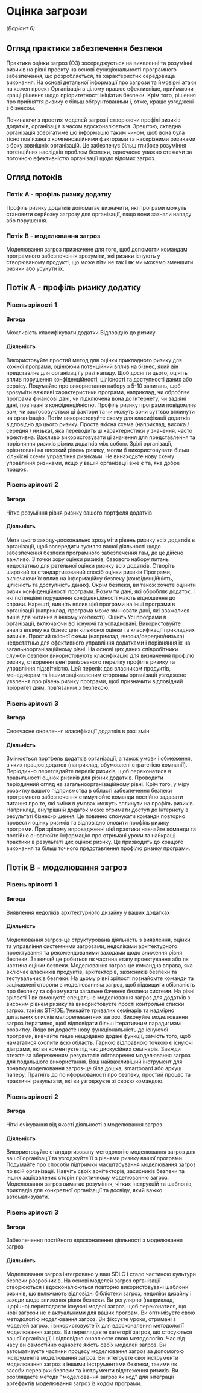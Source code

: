 # Оцінка загрози
###### (Варіант 6)

## Огляд практики забезпечення безпеки

Практика оцінки загроз (ОЗ) зосереджується на виявленні та розумінні ризиків на рівні проекту на основі функціональності програмного забезпечення, що розробляється, та характеристик середовища виконання. На основі детальної інформації про загрози та ймовірні атаки на кожен проект Організація в цілому працює ефективніше, приймаючи кращі рішення щодо пріоритетності ініціатив безпеки. Крім того, рішення про прийняття ризику є більш обґрунтованими і, отже, краще узгоджені з бізнесом.

Починаючи з простих моделей загроз і створюючи профілі ризиків додатків, організація з часом вдосконалюється. Зрештою, складна організація зберігатиме цю інформацію таким чином, щоб вона була тісно пов'язана з компенсаційними факторами та наскрізними ризиками з боку зовнішніх організацій. Це забезпечує більш глибоке розуміння потенційних наслідків проблем безпеки, одночасно уважно стежачи за поточною ефективністю організації щодо відомих загроз.

## Огляд потоків

### Потік А - профіль ризику додатку
Профіль ризику додатків допомагає визначити, які програми можуть становити серйозну загрозу для організації, якщо вони зазнали нападу або порушення.

### Потік B - моделювання загроз
Моделювання загроз призначене для того, щоб допомогти командам програмного забезпечення зрозуміти, які ризики існують у створюваному продукті, що може піти не так і як ми можемо зменшити ризики або усунути їх.


## Потік А - профіль ризику додатку
### Рівень зрілості 1
#### Вигода
Можливість класифікувати додатки Відповідно до ризику
#### Діяльність
Використовуйте простий метод для оцінки прикладного ризику для кожної програми, оцінюючи потенційний вплив на бізнес, який він представляє для організації у разі нападу. Щоб досягти цього, оцініть вплив порушення конфіденційності, цілісності та доступності даних або сервісу. Подумайте про використання набору з 5-10 запитань, щоб зрозуміти важливі характеристики програми, наприклад, чи обробляє програма фінансові дані, чи підключена вона до Інтернету, чи задіяні дані, пов'язані з конфіденційністю. Профіль ризику програми повідомляє вам, чи застосовуються ці фактори та чи можуть вони суттєво вплинути на організацію.
Потім використовуйте схему для класифікації додатків відповідно до цього ризику. Проста якісна схема (наприклад, висока / середня / низька), яка переводить ці характеристики у значення, часто ефективна. Важливо використовувати ці значення для представлення та порівняння ризиків різних додатків між собою. Зрілі організації, орієнтовані на високий рівень ризику, могли б використовувати більш кількісні схеми управління ризиками. Не винаходьте нову схему управління ризиками, якщо у вашій організації вже є та, яка добре працює.

### Рівень зрілості 2
#### Вигода
Чітке розуміння рівня ризику вашого портфеля додатків
#### Діяльність
Мета цього заходу-досконально зрозуміти рівень ризику всіх додатків в організації, щоб зосередити зусилля вашої діяльності щодо забезпечення безпеки програмного забезпечення там, де це дійсно важливо. 
З точки зору оцінки ризиків, базового набору питань недостатньо для ретельної оцінки ризику всіх додатків. Створіть широкий та стандартизований спосіб оцінки ризиків Програми, включаючи їх вплив на інформаційну безпеку (конфіденційність, цілісність та доступність даних). Окрім безпеки, ви також хочете оцінити ризик конфіденційності програми. Розуміти дані, які обробляє додаток, і які потенційні порушення конфіденційності мають відношення до справи. Нарешті, вивчіть вплив цієї програми на інші програми в організації (наприклад, програма може змінювати дані, які вважалися лише для читання в іншому контексті). Оцініть Усі програми в організації, включаючи всі існуючі та успадковані.
Використовуйте аналіз впливу на бізнес для кількісної оцінки та класифікації прикладних ризиків. Простий якісної схеми (наприклад, висока/середня/низька) недостатньо для ефективного управління додатками і порівняння їх на загальноорганізаційному рівні. 
На основі цих даних співробітники служби безпеки використовують класифікацію для визначення профілю ризику, створення централізованого переліку профілів ризику та управління підзвітністю. Цей перелік дає власникам продуктів, менеджерам та іншим зацікавленим сторонам організації узгоджене уявлення про рівень ризику програми, щоб призначити відповідний пріоритет діям, пов'язаним з безпекою.

### Рівень зрілості 3
#### Вигода
Своєчасне оновлення класифікації додатків в разі змін
#### Діяльність
Змінюється портфель додатків організації, а також умови і обмеження, в яких працює додаток (наприклад, обумовлені стратегією компанії). Періодично переглядайте перелік ризиків, щоб переконатися в правильності оцінок ризиків для різних додатків. 
Проводити періодичний огляд на загальноорганізаційному рівні. Крім того, у міру розвитку вашого підприємства в області забезпечення безпеки програмного забезпечення стимулюйте команди постійно задавати питання про те, які зміни в умовах можуть вплинути на профіль ризиків. Наприклад, внутрішній додаток може отримати доступ до Інтернету в результаті бізнес-рішення. Це повинно спонукати команди повторно провести оцінку ризиків та відповідно оновити профіль ризику програми. 
При зрілому впровадженні цієї практики навчайте команди та постійно оновлюйте інформацію про отримані уроки та найкращі практики в результаті цих оцінок ризику. Це призводить до кращого виконання та більш точного представлення профілю ризику програми.


## Потік B - моделювання загроз
### Рівень зрілості 1
#### Вигода
Виявлення недоліків архітектурного дизайну у ваших додатках
#### Діяльність
Моделювання загроз-це структурована діяльність з виявлення, оцінки та управління системними загрозами, недоліками архітектурного проектування та рекомендованими заходами щодо зниження рівня безпеки. Зазвичай це робиться як частина етапу проектування або як частина оцінки безпеки. 
Моделювання загроз-це командна вправа, яка включає власників продуктів, архітекторів, захисників безпеки та тестувальників безпеки. На цьому рівні зрілості познайомте команди та зацікавлені сторони з моделюванням загроз, щоб підвищити обізнаність про безпеку та сформувати загальне бачення безпеки системи. 
На рівні зрілості 1 ви виконуєте спеціальне моделювання загроз для додатків з високим рівнем ризику та використовуєте прості контрольні списки загроз, такі як STRIDE. Уникайте тривалих семінарів та надмірно детальних списків малорелевантних загроз. Виконуйте моделювання загроз ітеративно, щоб відповідати більш ітеративним парадигмам розвитку. Якщо ви додаєте нову функціональність до існуючої програми, вивчайте лише нещодавно додані функції, замість того, щоб намагатися охопити всю область. Гарною відправною точкою є існуючі діаграми, які ви коментуєте під час дискусійних семінарів. Завжди стежте за збереженням результатів обговорення моделювання загроз для подальшого використання.
Ваш найважливіший інструмент для початку моделювання загроз-це біла дошка, smartboard або аркуш паперу. Прагніть до поінформованості про безпеку, простий процес та практичні результати, які ви узгоджуєте зі своєю командою.

### Рівень зрілості 2
#### Вигода
Чіткі очікування від якості діяльності з моделювання загроз
#### Діяльність
Використовуйте стандартизовану методологію моделювання загроз для вашої організації та узгоджуйте її з рівнями ризику вашої програми. Подумайте про способи підтримки масштабування моделювання загроз по всій організації. 
Навчіть своїх архітекторів, захисників безпеки та інших зацікавлених сторін практичному моделюванню загроз. Моделювання загроз вимагає розуміння, чітких інструкцій та шаблонів, прикладів для конкретної організації та досвіду, який важко автоматизувати.


### Рівень зрілості 3
#### Вигода
Забезпечення постійного вдосконалення діяльності з моделювання загроз
#### Діяльність
Моделювання загроз інтегровано у ваш SDLC і стало частиною культури безпеки розробників. На основі моделей загроз організації створюються і вдосконалюються повторно використовувані шаблони ризиків, що включають відповідні бібліотеки загроз, недоліки дизайну і заходи щодо зниження рівня безпеки. Ви регулярно (наприклад, щорічно) переглядаєте існуючі моделі загроз, щоб переконатися, що нові загрози не є актуальними для ваших програм. 
Ви оптимізуєте свою методологію моделювання загроз. Ви фіксуєте уроки, отримані з моделей загроз, і використовуєте їх для вдосконалення методології моделювання загроз. Ви переглядаєте категорії загроз, що стосуються вашої організації, і відповідно оновлюєте свою методологію. Час від часу ви самостійно оцінюєте якість своїх моделей загроз. 
Ви автоматизуєте частини процесу моделювання загроз за допомогою інструментів моделювання загроз. Ви інтегруєте свої інструменти моделювання загроз з іншими інструментами безпеки, такими як засоби перевірки безпеки та інструменти відстеження ризиків. Ви розглядаєте методи "моделювання загроз як код" для інтеграції артефактів моделювання загроз із кодом програми.
